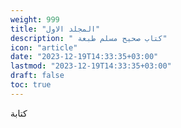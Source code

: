```yaml
---
weight: 999
title: "المجلد الاول"
description: " كتاب صحيح مسلم طبعة"
icon: "article"
date: "2023-12-19T14:33:35+03:00"
lastmod: "2023-12-19T14:33:35+03:00"
draft: false
toc: true
---
```


كتابة
